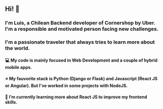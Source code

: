 ## Hi! 👋

### I'm Luis, a Chilean Backend developer of Cornershop by Uber. I'm a responsible and motivated person facing new challenges.
### I'm a passionate traveler that always tries to learn more about the world.

#### 💻 My code is mainly focused in Web Development and a couple of hybrid mobile apps.
#### ⭐ My fauvorite stack is Python (Django or Flask) and Javascript (React JS or Angular). But I've worked in some projects with NodeJS.
#### 🌱 I’m currently learning more about React JS to improve my frontend skills.
